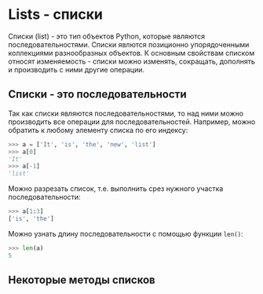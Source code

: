 # Lists - списки

Списки (list) - это тип объектов Python, которые являются последовательностями. Списки явлются позиционно упорядоченными коллекциями разнообразных объектов. К основным свойствам списком относят изменяемость - списки можно изменять, сокращать, дополнять и производить с ними другие операции.  

## Списки - это последовательности

Так как списки являются последовательностями, то над ними можно производить все операции для последовательностей. Например, можно обратить к любому элементу списка по его индексу:

```python
>>> a = ['It', 'is', 'the', 'new', 'list']
>>> a[0]
'It'
>>> a[-1]
'list'
```

Можно разрезать список, т.е. выполнить срез нужного участка последовательности: 

```python
>>> a[1:3]
['is', 'the']
```

Можно узнать длину последовательности с помощью функции `len()`:

```python
>>> len(a)
5
```

## Некоторые методы списков

```python

```

```python

```

```python

```

```python

```

```python

```

```python

```

```python

```

```python

```

```python

```

```python

```

```python

```

```python

```

```python

```

```python

```

```python

```

```python

```

```python

```

```python

```